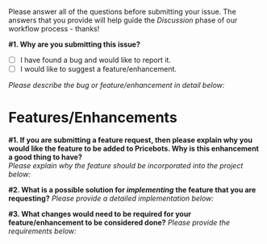 Please answer all of the questions before submitting your issue. The answers that you provide will help guide the _Discussion_ phase of our workflow process - thanks!

**#1. Why are you submitting this issue?**
- [ ] I have found a bug and would like to report it.
- [ ] I would like to suggest a feature/enhancement.

_Please describe the bug or feature/enhancement in detail below:_




# Features/Enhancements
**#1. If you are submitting a feature request, then please explain why you would like the feature to be added to Pricebots. Why is this enhancement a good thing to have?**  
_Please explain why the feature should be incorporated into the project below:_




**#2. What is a possible solution for _implementing_ the feature that you are requesting?**
_Please provide a detailed implementation below:_


**#3. What changes would need to be required for your feature/enhancement to be considered done?**
_Please provide the requirements below:_

